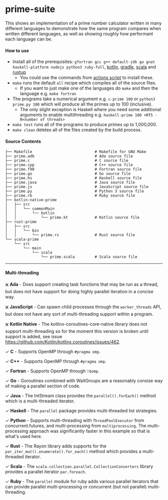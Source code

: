 # prime-suite
This shows an implementation of a prime number calculator written in many different languages to demonstrate how the same program compares when written different languages, as well as showing roughly how performant each language can be.

#### How to use
 - Install all of the prerequisites: `gfortran gcc g++ default-jdk go gnat haskell-platform nodejs python3 ruby-full`, [kotlin](https://kotlinlang.org/docs/tutorials/command-line.html), [gradle](https://gradle.org/install/), [scala](https://www.scala-sbt.org/1.x/docs/Installing-sbt-on-Linux.html) and [rustup](https://rustup.rs/)
   - You could use the commands from [actions script](https://github.com/badcf00d/prime-suite/blob/master/.github/workflows/test_build.yml) to install these.
 - `make` runs the default `all` recipe which compiles all of the source files.
   - If you want to just make one of the languages do `make` and then the language e.g. `make fortran`
 - The programs take a numerical argument e.g. `c-prime 100` or `python3 prime.py 100` which will produce all the primes up to 100 (inclusive). 
   - The only slight exception is Haskell where you need some additional arguments to enable multithreading e.g. `haskell-prime 100 +RTS -N<number of threads>`
 - `make test` runs all of the programs to produce primes up to 1,000,000.
 - `make clean` deletes all of the files created by the build process.
 
#### Source Contents
```
├── Makefile                            # Makefile for GNU Make
├── prime.adb                           # Ada source file
├── prime.c                             # C source file
├── prime.cpp                           # C++ source file
├── prime.f90                           # Fortran source file
├── prime.go                            # Go source file
├── prime.hs                            # Haskell source file
├── prime.java                          # Java source file
├── prime.js                            # JavaScript source file
├── prime.py                            # Python 3 source file
├── prime.rb                            # Ruby source file
├── kotlin-native-prime
│   ├── src
│   │   └── commonMain
│   │       └── kotlin
│   │           └── prime.kt            # Kotlin source file
├── rust-prime
│   ├── src
│   │   └── bin
│   │       └── prime.rs                # Rust source file
└── scala-prime
    └── src
        └── main
            └── scala
                └── prime.scala         # Scala source file
```
---

#### Multi-threading

 🗙 **Ada** - Does support creating task functions that may be run as a thread, but does not have support for doing highly parallel iteration in a concise way.

 🗙 **JavaScript** - Can spawn child processes through the `worker_threads` API, but does not have any sort of multi-threading support within a program.
 
 🗙 **Kotlin Native** - The kotlinx-coroutines-core-native library does not support multi-threading so for the moment this version is broken until support is added, see issue https://github.com/Kotlin/kotlinx.coroutines/issues/462.

 ✓ **C** - Supports OpenMP through `#pragma omp`.
 
 ✓ **C++** - Supports OpenMP through `#pragma omp`.
 
 ✓ **Fortran** - Supports OpenMP through `!$omp`.
 
 ✓ **Go** - Goroutines combined with WaitGroups are a reasonably consise way of making a parallel section of code.
 
 ✓ **Java** - The IntStream class provides the `parallel().forEach()` method which is a multi-threaded iterator.
 
 ✓ **Haskell** - The `parallel` package provides multi-threaded list strategies.
 
 ✓ **Python** - Supports multi-threading with `ThreadPoolExecutor` from concurrent.futures, and multi-processing from `multiprocessing`. The multi-processing approach was significantly faster in this example so that is what's used here.
 
 ✓ **Rust** - The Rayon library adds supports for the `par_iter_mut().enumerate().for_each()` method which provides a multi-threaded iterator.

 ✓ **Scala** - The `scala.collection.parallel.CollectionConverters` library provides a parallel iterator `par.foreach`.

 ✓ **Ruby** - The `parallel` module for ruby adds various parallel iterators that can provide parallel multi-processing or concurrent (but not parallel) multi-threading.
